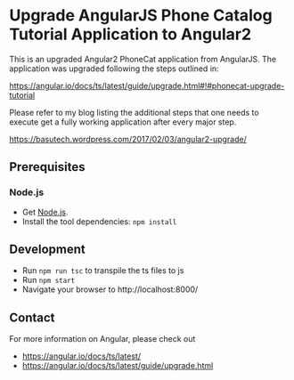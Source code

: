 # Upgrade AngularJS Phone Catalog Tutorial Application to Angular2


This is an upgraded Angular2 PhoneCat application from AngularJS. The application was upgraded following the steps outlined in: 

https://angular.io/docs/ts/latest/guide/upgrade.html#!#phonecat-upgrade-tutorial

Please refer to my blog listing the additional steps that one needs to execute get a fully working application after every major step.

https://basutech.wordpress.com/2017/02/03/angular2-upgrade/


## Prerequisites

### Node.js

- Get [Node.js][node].
- Install the tool dependencies: `npm install`

## Development

- Run `npm run tsc` to transpile the ts files to js
- Run `npm start`
- Navigate your browser to http://localhost:8000/

## Contact

For more information on Angular, please check out 

- https://angular.io/docs/ts/latest/ 
- https://angular.io/docs/ts/latest/guide/upgrade.html

[node]: https://nodejs.org/